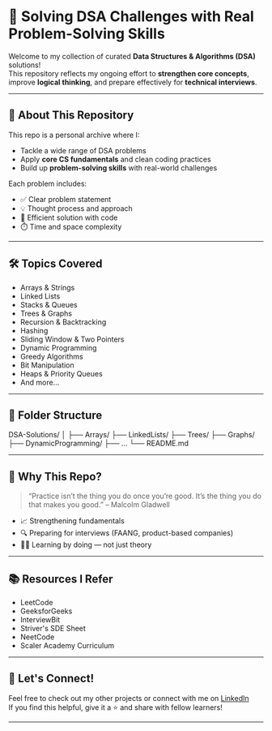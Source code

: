 # 🧠 Solving DSA Challenges with Real Problem-Solving Skills

Welcome to my collection of curated **Data Structures & Algorithms (DSA)** solutions!  
This repository reflects my ongoing effort to **strengthen core concepts**, improve **logical thinking**, and prepare effectively for **technical interviews**.

---

## 🚀 About This Repository

This repo is a personal archive where I:
- Tackle a wide range of DSA problems
- Apply **core CS fundamentals** and clean coding practices
- Build up **problem-solving skills** with real-world challenges

Each problem includes:
- ✅ Clear problem statement
- 💡 Thought process and approach
- 🧩 Efficient solution with code
- ⏱️ Time and space complexity

---

## 🛠️ Topics Covered

- Arrays & Strings  
- Linked Lists  
- Stacks & Queues  
- Trees & Graphs  
- Recursion & Backtracking  
- Hashing  
- Sliding Window & Two Pointers  
- Dynamic Programming  
- Greedy Algorithms  
- Bit Manipulation  
- Heaps & Priority Queues  
- And more...

---

## 📂 Folder Structure

DSA-Solutions/ │ ├── Arrays/ ├── LinkedLists/ ├── Trees/ ├── Graphs/ ├── DynamicProgramming/ ├── ... └── README.md

---

## 📌 Why This Repo?

> “Practice isn’t the thing you do once you’re good. It’s the thing you do that makes you good.” – Malcolm Gladwell

- 📈 Strengthening fundamentals
- 🔍 Preparing for interviews (FAANG, product-based companies)
- 🧑‍💻 Learning by doing — not just theory

---

## 📚 Resources I Refer

- LeetCode  
- GeeksforGeeks  
- InterviewBit  
- Striver's SDE Sheet  
- NeetCode  
- Scaler Academy Curriculum

---

## 🤝 Let's Connect!

Feel free to check out my other projects or connect with me on [LinkedIn](https://www.linkedin.com/in/shivam-kanaujiya-b53070213/)  
If you find this helpful, give it a ⭐ and share with fellow learners!

---
